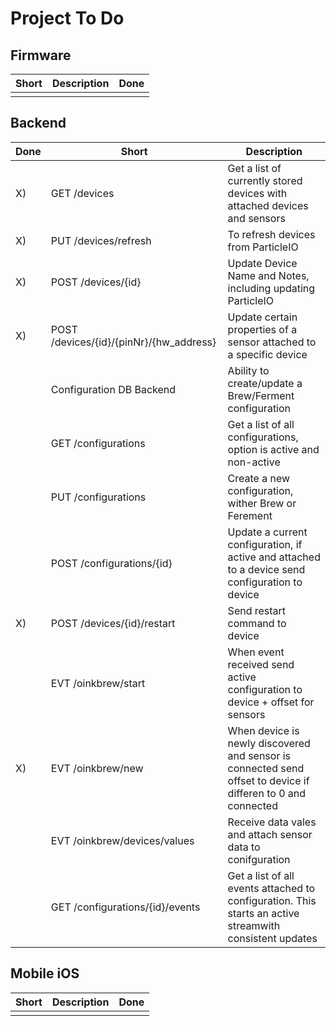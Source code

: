 # Project To Do

## Firmware

| Short | Description | Done |
| ----- | ----------- | ---- |
|       |             |      |

## Backend

| Done | Short                                   | Description                                                                                                  |
| ---- | --------------------------------------- | ------------------------------------------------------------------------------------------------------------ |
| X)   | GET /devices                            | Get a list of currently stored devices with attached devices and sensors                                     |
| X)   | PUT /devices/refresh                    | To refresh devices from ParticleIO                                                                           |
| X)   | POST /devices/{id}                      | Update Device Name and Notes, including updating ParticleIO                                                  |
| X)   | POST /devices/{id}/{pinNr}/{hw_address} | Update certain properties of a sensor attached to a specific device                                          |
|      | Configuration DB Backend                | Ability to create/update a Brew/Ferment configuration                                                        |
|      | GET /configurations                     | Get a list of all configurations, option is active and non-active                                            |
|      | PUT /configurations                     | Create a new configuration, wither Brew or Ferement                                                          |
|      | POST /configurations/{id}               | Update a current configuration, if active and attached to a device send configuration to device              |
| X)   | POST /devices/{id}/restart              | Send restart command to device                                                                               |
|      | EVT /oinkbrew/start                     | When event received send active configuration to device + offset for sensors                                 |
| X)   | EVT /oinkbrew/new                       | When device is newly discovered and sensor is connected send offset to device if differen to 0 and connected |
|      | EVT /oinkbrew/devices/values            | Receive data vales and attach sensor data to conifguration                                                   |
|      | GET /configurations/{id}/events         | Get a list of all events attached to configuration. This starts an active streamwith consistent updates      |

## Mobile iOS

| Short | Description | Done |
| ----- | ----------- | ---- |
|       |             |      |
